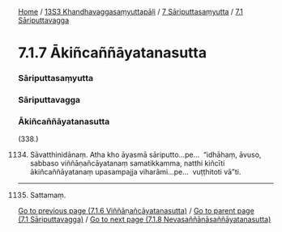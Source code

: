 
[Home](/) / [13S3 Khandhavaggasaṃyuttapāḷi](/tipitaka/13S3.md) / [7 Sāriputtasaṃyutta](/tipitaka/13S3/7.md) / [7.1 Sāriputtavagga](/tipitaka/13S3/7/7.1.md)

# 7.1.7 Ākiñcaññāyatanasutta

### Sāriputtasaṃyutta

### Sāriputtavagga

### Ākiñcaññāyatanasutta

(338.)

1134. Sāvatthinidānaṃ. Atha kho āyasmā sāriputto…pe…  “idhāhaṃ, āvuso, sabbaso viññāṇañcāyatanaṃ samatikkamma, natthi kiñcīti ākiñcaññāyatanaṃ upasampajja viharāmi…pe…  vuṭṭhitoti vā”ti.

---

1135. Sattamaṃ.



[Go to previous page (7.1.6 Viññāṇañcāyatanasutta)](/tipitaka/13S3/7/7.1/7.1.6.md) / [Go to parent page (7.1 Sāriputtavagga)](/tipitaka/13S3/7/7.1.md) / [Go to next page (7.1.8 Nevasaññānāsaññāyatanasutta)](/tipitaka/13S3/7/7.1/7.1.8.md)


